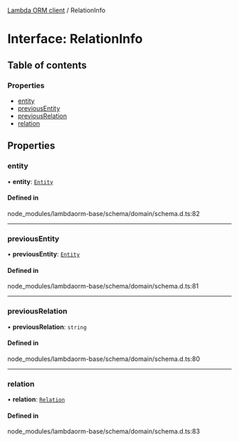 [Lambda ORM client](../README.md) / RelationInfo

# Interface: RelationInfo

## Table of contents

### Properties

- [entity](RelationInfo.md#entity)
- [previousEntity](RelationInfo.md#previousentity)
- [previousRelation](RelationInfo.md#previousrelation)
- [relation](RelationInfo.md#relation)

## Properties

### entity

• **entity**: [`Entity`](Entity.md)

#### Defined in

node_modules/lambdaorm-base/schema/domain/schema.d.ts:82

___

### previousEntity

• **previousEntity**: [`Entity`](Entity.md)

#### Defined in

node_modules/lambdaorm-base/schema/domain/schema.d.ts:81

___

### previousRelation

• **previousRelation**: `string`

#### Defined in

node_modules/lambdaorm-base/schema/domain/schema.d.ts:80

___

### relation

• **relation**: [`Relation`](Relation.md)

#### Defined in

node_modules/lambdaorm-base/schema/domain/schema.d.ts:83
